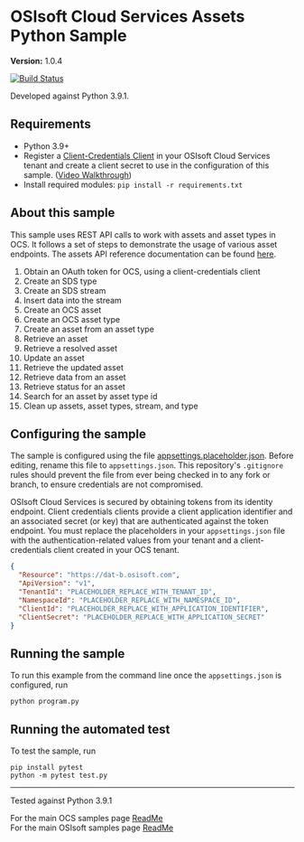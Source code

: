 # OSIsoft Cloud Services Assets Python Sample

**Version:** 1.0.4

[![Build Status](https://dev.azure.com/osieng/engineering/_apis/build/status/product-readiness/OCS/osisoft.sample-ocs-assets-python?branchName=main)](https://dev.azure.com/osieng/engineering/_build/latest?definitionId=3402&branchName=main)

Developed against Python 3.9.1.

## Requirements

- Python 3.9+
- Register a [Client-Credentials Client](https://cloud.osisoft.com/clients) in your OSIsoft Cloud Services tenant and create a client secret to use in the configuration of this sample. ([Video Walkthrough](https://www.youtube.com/watch?v=JPWy0ZX9niU))
- Install required modules: `pip install -r requirements.txt`

## About this sample

This sample uses REST API calls to work with assets and asset types in OCS. It follows a set of steps to demonstrate the usage of various asset endpoints. The assets API reference documentation can be found [here](https://ocs-docs.osisoft.com/Content_Portal/Documentation/Assets/assets.html).

1. Obtain an OAuth token for OCS, using a client-credentials client
1. Create an SDS type
1. Create an SDS stream
1. Insert data into the stream
1. Create an OCS asset
1. Create an OCS asset type
1. Create an asset from an asset type
1. Retrieve an asset
1. Retrieve a resolved asset
1. Update an asset
1. Retrieve the updated asset
1. Retrieve data from an asset
1. Retrieve status for an asset
1. Search for an asset by asset type id
1. Clean up assets, asset types, stream, and type

## Configuring the sample

The sample is configured using the file [appsettings.placeholder.json](appsettings.placeholder.json). Before editing, rename this file to `appsettings.json`. This repository's `.gitignore` rules should prevent the file from ever being checked in to any fork or branch, to ensure credentials are not compromised.

OSIsoft Cloud Services is secured by obtaining tokens from its identity endpoint. Client credentials clients provide a client application identifier and an associated secret (or key) that are authenticated against the token endpoint. You must replace the placeholders in your `appsettings.json` file with the authentication-related values from your tenant and a client-credentials client created in your OCS tenant.

```json
{
  "Resource": "https://dat-b.osisoft.com",
  "ApiVersion": "v1",
  "TenantId": "PLACEHOLDER_REPLACE_WITH_TENANT_ID",
  "NamespaceId": "PLACEHOLDER_REPLACE_WITH_NAMESPACE_ID",
  "ClientId": "PLACEHOLDER_REPLACE_WITH_APPLICATION_IDENTIFIER",
  "ClientSecret": "PLACEHOLDER_REPLACE_WITH_APPLICATION_SECRET"
}
```

## Running the sample

To run this example from the command line once the `appsettings.json` is configured, run

```shell
python program.py
```

## Running the automated test

To test the sample, run

```shell
pip install pytest
python -m pytest test.py
```

---

Tested against Python 3.9.1

For the main OCS samples page [ReadMe](https://github.com/osisoft/OSI-Samples-OCS)  
For the main OSIsoft samples page [ReadMe](https://github.com/osisoft/OSI-Samples)
